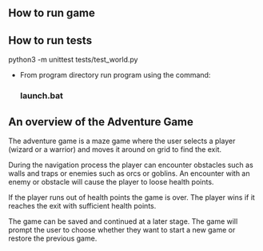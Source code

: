 ## How to run game

## How to run tests

python3 -m unittest tests/test_world.py

- From program directory run program using the command:
  ### launch.bat

## An overview of the Adventure Game

The adventure game is a maze game where the user selects a player (wizard or a warrior) and moves it around on grid to find the exit.

During the navigation process the player can encounter obstacles such as walls and traps or enemies such as orcs or goblins.
An encounter with an enemy or obstacle will cause the player to loose
health points.

If the player runs out of health points the game is over.
The player wins if it reaches the exit with sufficient health points.

The game can be saved and continued at a later stage.
The game will prompt the user to choose whether they want to start
a new game or restore the previous game.
